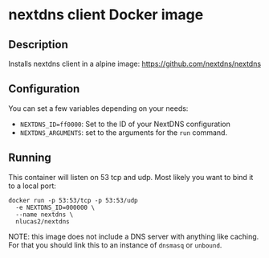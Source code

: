 # nextdns client Docker image

## Description

Installs nextdns client in a alpine image:
https://github.com/nextdns/nextdns

## Configuration

You can set a few variables depending on your needs:

* `NEXTDNS_ID=ff0000`: Set to the ID of your NextDNS configuration
* `NEXTDNS_ARGUMENTS`: set to the arguments for the `run` command.

## Running

This container will listen on 53 tcp and udp. Most likely you want to bind it
to a local port:

```
docker run -p 53:53/tcp -p 53:53/udp
  -e NEXTDNS_ID=000000 \
  --name nextdns \
  nlucas2/nextdns
```

NOTE: this image does not include a DNS server with anything like caching. For
that you should link this to an instance of `dnsmasq` or `unbound`.
